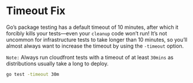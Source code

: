 # Timeout Fix

Go’s package testing has a default timeout of 10 minutes, after which it forcibly kills your tests—even your `cleanup` code won’t run! It’s not uncommon for infrastructure tests to take longer than 10 minutes, so you’ll almost always want to increase the timeout by using the `-timeout` option.

`Note:` Always run cloudfront tests with a timeout of at least `30mins` as distributions usually take a long to deploy.

```bash
go test -timeout 30m
```
